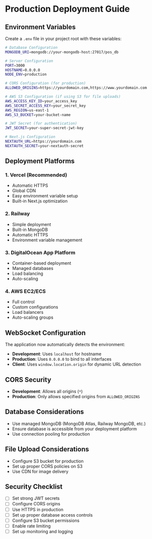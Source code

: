 # Production Deployment Guide

## Environment Variables

Create a `.env` file in your project root with these variables:

```bash
# Database Configuration
MONGODB_URI=mongodb://your-mongodb-host:27017/pos_db

# Server Configuration
PORT=3000
HOSTNAME=0.0.0.0
NODE_ENV=production

# CORS Configuration (for production)
ALLOWED_ORIGINS=https://yourdomain.com,https://www.yourdomain.com

# AWS S3 Configuration (if using S3 for file uploads)
AWS_ACCESS_KEY_ID=your_access_key
AWS_SECRET_ACCESS_KEY=your_secret_key
AWS_REGION=us-east-1
AWS_S3_BUCKET=your-bucket-name

# JWT Secret (for authentication)
JWT_SECRET=your-super-secret-jwt-key

# Next.js Configuration
NEXTAUTH_URL=https://yourdomain.com
NEXTAUTH_SECRET=your-nextauth-secret
```

## Deployment Platforms

### 1. **Vercel (Recommended)**
- Automatic HTTPS
- Global CDN
- Easy environment variable setup
- Built-in Next.js optimization

### 2. **Railway**
- Simple deployment
- Built-in MongoDB
- Automatic HTTPS
- Environment variable management

### 3. **DigitalOcean App Platform**
- Container-based deployment
- Managed databases
- Load balancing
- Auto-scaling

### 4. **AWS EC2/ECS**
- Full control
- Custom configurations
- Load balancers
- Auto-scaling groups

## WebSocket Configuration

The application now automatically detects the environment:

- **Development**: Uses `localhost` for hostname
- **Production**: Uses `0.0.0.0` to bind to all interfaces
- **Client**: Uses `window.location.origin` for dynamic URL detection

## CORS Security

- **Development**: Allows all origins (`*`)
- **Production**: Only allows specified origins from `ALLOWED_ORIGINS`

## Database Considerations

- Use managed MongoDB (MongoDB Atlas, Railway MongoDB, etc.)
- Ensure database is accessible from your deployment platform
- Use connection pooling for production

## File Upload Considerations

- Configure S3 bucket for production
- Set up proper CORS policies on S3
- Use CDN for image delivery

## Security Checklist

- [ ] Set strong JWT secrets
- [ ] Configure CORS origins
- [ ] Use HTTPS in production
- [ ] Set up proper database access controls
- [ ] Configure S3 bucket permissions
- [ ] Enable rate limiting
- [ ] Set up monitoring and logging
